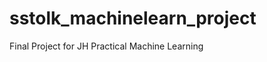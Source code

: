 sstolk_machinelearn_project
===========================

Final Project for JH Practical Machine Learning
